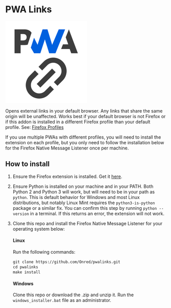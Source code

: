 # PWA Links
![PWA Links Icon](extension/icons/pwalinks.png "PWA Links")

Opens external links in your default browser. Any links that share the same origin will be unaffected. Works best if your default browser is not Firefox or if this addon is installed in a different Firefox profile than your default profile. See: [Firefox Profiles](http://mzl.la/1BAQULj)

If you use multiple PWAs with different profiles, you will need to install the extension on each profile, but you only need to follow the installation below for the Firefox Native Message Listener once per machine.

## How to install
1. Ensure the Firefox extension is installed. Get it [here](https://addons.mozilla.org/firefox/addon/pwa-links).
2. Ensure Python is installed on your machine and in your PATH. Both Python 2 and Python 3 will work, but will need to be in your path as `python`. This is default behavior for Windows and most Linux distributions, but notably Linux Mint requires the `python3-is-python` package or a similar fix. You can confirm this step by running `python --version` in a terminal. If this returns an error, the extension will not work.
3. Clone this repo and install the Firefox Native Message Listener for your operating system below:

   #### Linux
   Run the following commands:
   ```
   git clone https://github.com/Onred/pwalinks.git
   cd pwalinks
   make install
   ```

   #### Windows
   Clone this repo or download the .zip and unzip it. Run the `windows_installer.bat` file as an administrator.
